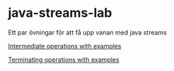 # java-streams-lab
Ett par övningar för att få upp vanan med java streams


    
[Intermediate operations with examples](https://dzone.com/articles/become-a-master-of-java-streams-part-2-intermediat)

[Terminating operations with examples](https://dzone.com/articles/become-a-master-of-java-streams-part-3-terminal-op)



